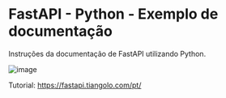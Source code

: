 # FastAPI - Python - Exemplo de documentação
Instruções da documentação de FastAPI utilizando Python.

![image](https://user-images.githubusercontent.com/48570599/127035094-6e0a8958-e549-4f0f-9ba2-412b7121b9b1.png)

Tutorial: https://fastapi.tiangolo.com/pt/